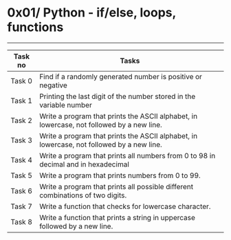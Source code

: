 # 0x01/ Python - if/else, loops, functions
---
|Task no|Tasks	|
|-------|-------|
|Task 0 |Find if a randomly generated number is positive or negative|
|Task 1 |Printing the last digit of the number stored in the variable number|
|Task 2 |Write a program that prints the ASCII alphabet, in lowercase, not followed by a new line.|
|Task 3 |Write a program that prints the ASCII alphabet, in lowercase, not followed by a new line.|
|Task 4 |Write a program that prints all numbers from 0 to 98 in decimal and in hexadecimal|
|Task 5 |Write a program that prints numbers from 0 to 99.|
|Task 6 |Write a program that prints all possible different combinations of two digits.|
|Task 7 |Write a function that checks for lowercase character.|
|Task 8 |Write a function that prints a string in uppercase followed by a new line.|

